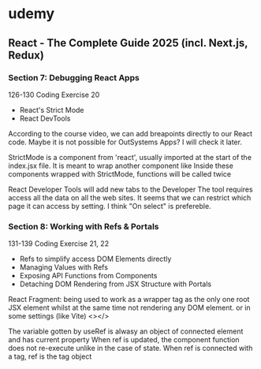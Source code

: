 # udemy
## React - The Complete Guide 2025 (incl. Next.js, Redux)
### Section 7: Debugging React Apps
126-130
Coding Exercise 20
- React's Strict Mode
- React DevTools

According to the course video, we can add breapoints directly to our React code. Maybe it is not possible for OutSystems Apps? I will check it later.

StrictMode is a component from 'react', usually imported at the start of the index.jsx file.
It is meant to wrap another component like <StrictMode><App /> </SctirctMode>
Inside these components wrapped with StrictMode, functions will be called twice

React Developer Tools will add new tabs to the Developer
The tool requires access all the data on all the web sites. It seems that we can restrict which page it can access by setting. I think "On select" is prefereble.

### Section 8: Working with Refs & Portals
131-139
Coding Exercise 21, 22

- Refs to simplify access DOM Elements directly
- Managing Values with Refs
- Exposing API Functions from Components
- Detaching DOM Rendering from JSX Structure with Portals

React Fragment: being used to work as a wrapper tag as the only one root JSX element whilst at the same time not rendering any DOM element.
<Fragment></Fragment> or in some settings (like Vite) <></>

The variable gotten by useRef is alwasy an object of connected element and has current property
When ref is updated, the component function does not re-execute unlike in the case of state.
When ref is connected with a tag, ref is the tag object

